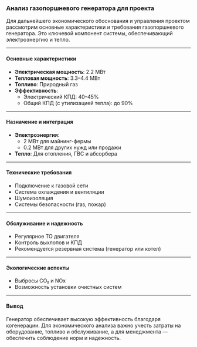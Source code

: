 ### Анализ газопоршневого генератора для проекта

Для дальнейшего экономического обоснования и управления проектом рассмотрим основные характеристики и требования газопоршневого генератора. Это ключевой компонент системы, обеспечивающий электроэнергию и тепло.

---

#### Основные характеристики
- **Электрическая мощность**: 2.2 МВт  
- **Тепловая мощность**: 3.3–4.4 МВт  
- **Топливо**: Природный газ  
- **Эффективность**:  
  - Электрический КПД: 40–45%  
  - Общий КПД (с утилизацией тепла): до 90%  

---

#### Назначение и интеграция
- **Электроэнергия**:  
  - 2 МВт для майнинг-фермы  
  - 0.2 МВт для других нужд или продажи  
- **Тепло**: Для отопления, ГВС и абсорбера  

---

#### Технические требования
- Подключение к газовой сети  
- Система охлаждения и вентиляции  
- Шумоизоляция  
- Системы безопасности (газ, пожар)  

---

#### Обслуживание и надежность
- Регулярное ТО двигателя  
- Контроль выхлопов и КПД  
- Рекомендуется резервная система (генератор или котел)  

---

#### Экологические аспекты
- Выбросы CO₂ и NOx  
- Возможность установки очистных систем  

---

#### Вывод
Генератор обеспечивает высокую эффективность благодаря когенерации. Для экономического анализа важно учесть затраты на оборудование, топливо и обслуживание, а для менеджмента — обеспечить соблюдение норм и надежность.
